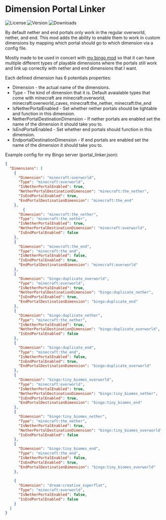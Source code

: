 # Dimension Portal Linker

![License](https://img.shields.io/github/license/Encrypted-Thoughts/DimensionPortalLinker)
![Version](https://img.shields.io/github/v/tag/Encrypted-Thoughts/DimensionPortalLinker)
![Downloads](https://img.shields.io/github/downloads/Encrypted-Thoughts/DimensionPortalLinker/total)

By default nether and end portals only work in the regular overworld, nether, and end. 
This mod adds the ability to enable them to work in custom dimensions by mapping which portal should go to which dimension via a config file.

Mostly made to be used in concert with [my bingo mod](https://github.com/Encrypted-Thoughts/DidSomeoneSayBingo) so that it can have multiple different types of playable dimensions where the portals still work and link up correctly with nether and end dimensions that I want.

Each defined dimension has 6 potentials properties:
- Dimension - the actual name of the dimensions.
- Type - The kind of dimension that it is. Default avaialable types that come with minecraft are minecraft:overworld, minecraft:overworld_caves, minecraft:the_nether, minecraft:the_end
- IsNetherPortalEnabled - Set whether nether portals should be lightable and function in this dimension.
- NetherPortalDestinationDimension - If nether portals are enabled set the name of the dimension it should take you to.
- IsEndPortalEnabled - Set whether end portals should function in this dimension.
- EndportalDestinationDimension - If end portals are enabled set the name of the dimension it should take you to.

Example config for my Bingo server (portal_linker.json):
```json
{
  "Dimensions": [
    {
      "Dimension": "minecraft:overworld",
      "Type": "minecraft:overworld",
      "IsNetherPortalEnabled": true,
      "NetherPortalDestinationDimension": "minecraft:the_nether",
      "IsEndPortalEnabled": true,
      "EndPortalDestinationDimension": "minecraft:the_end"
    },
	    {
      "Dimension": "minecraft:the_nether",
      "Type": "minecraft:the_nether",
      "IsNetherPortalEnabled": true,
      "NetherPortalDestinationDimension": "minecraft:overworld",
      "IsEndPortalEnabled": false
    },
    {
      "Dimension": "minecraft:the_end",
      "Type": "minecraft:the_end",
      "IsNetherPortalEnabled": false,
      "IsEndPortalEnabled": true,
      "EndPortalDestinationDimension": "minecraft:overworld"
    },
    {
      "Dimension": "bingo:duplicate_overworld",
      "Type": "minecraft:overworld",
      "IsNetherPortalEnabled": true,
      "NetherPortalDestinationDimension": "bingo:duplicate_nether",
      "IsEndPortalEnabled": true,
      "EndPortalDestinationDimension": "bingo:duplicate_end"
    },
    {
      "Dimension": "bingo:duplicate_nether",
      "Type": "minecraft:the_nether",
      "IsNetherPortalEnabled": true,
      "NetherPortalDestinationDimension": "bingo:duplicate_overworld",
      "IsEndPortalEnabled": false
    },
    {
      "Dimension": "bingo:duplicate_end",
      "Type": "minecraft:the_end",
      "IsNetherPortalEnabled": false,
      "IsEndPortalEnabled": true,
      "EndPortalDestinationDimension": "bingo:duplicate_overworld"
    },
    {
      "Dimension": "bingo:tiny_biomes_overworld",
      "Type": "minecraft:overworld",
      "IsNetherPortalEnabled": true,
      "NetherPortalDestinationDimension": "bingo:tiny_biomes_nether",
      "IsEndPortalEnabled": true,
      "EndPortalDestinationDimension": "bingo:tiny_biomes_end"
    },
    {
      "Dimension": "bingo:tiny_biomes_nether",
      "Type": "minecraft:the_nether",
      "IsNetherPortalEnabled": true,
      "NetherPortalDestinationDimension": "bingo:tiny_biomes_overworld",
      "IsEndPortalEnabled": false
    },
    {
      "Dimension": "bingo:tiny_biomes_end",
      "Type": "minecraft:the_end",
      "IsNetherPortalEnabled": false,
      "IsEndPortalEnabled": true,
      "EndPortalDestinationDimension": "bingo:tiny_biomes_overworld"
    },
	
    {
      "Dimension": "dream:creative_superflat",
      "Type": "minecraft:overworld",
      "IsNetherPortalEnabled": false,
      "IsEndPortalEnabled": false
    }
  ]
}
```
